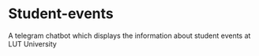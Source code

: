 # Student-events
A telegram chatbot which displays the information about student events at LUT University
